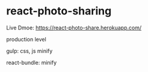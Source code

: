 # react-photo-sharing

Live Dmoe:  https://react-photo-share.herokuapp.com/

production level

gulp: css, js minify

react-bundle: minify
